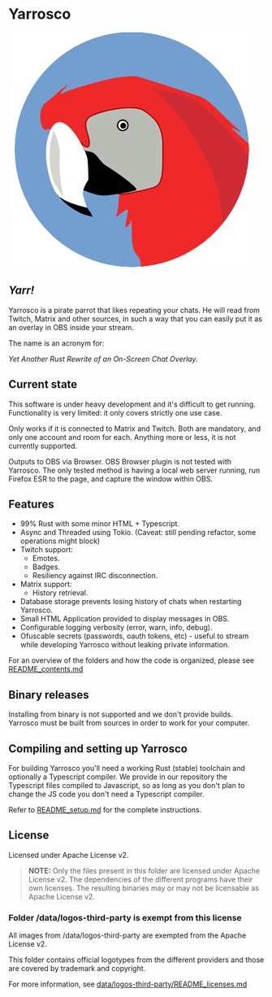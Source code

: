 Yarrosco
============

![Meet Yarrosco](yarrosco_logo.png)

*Yarr!*
-------

Yarrosco is a pirate parrot that likes repeating your chats. He will read from Twitch, Matrix and other sources, in such a way that you can easily put it as an overlay in OBS inside your stream.

The name is an acronym for:

*Yet Another Rust Rewrite of an On-Screen Chat Overlay.*


Current state
--------------

This software is under heavy development and it's difficult to get running.
Functionality is very limited: it only covers strictly one use case.

Only works if it is connected to Matrix and Twitch. Both are
mandatory, and only one account and room for each. Anything more or less, it is
not currently supported.

Outputs to OBS via Browser. OBS Browser plugin is not tested with Yarrosco.
The only tested method is having a local web server running, run Firefox ESR to
the page, and capture the window within OBS.

Features
--------

* 99% Rust with some minor HTML + Typescript.
* Async and Threaded using Tokio. 
  (Caveat: still pending refactor, some operations might block)
* Twitch support:
  * Emotes.
  * Badges.
  * Resiliency against IRC disconnection.
* Matrix support:
  * History retrieval.
* Database storage prevents losing history of chats when restarting Yarrosco.
* Small HTML Application provided to display messages in OBS.
* Configurable logging verbosity (error, warn, info, debug).
* Ofuscable secrets (passwords, oauth tokens, etc) - useful to stream while 
  developing Yarrosco without leaking private information.

For an overview of the folders and how the code is organized, please see 
[README_contents.md](./README_contents.md)

Binary releases
---------------

Installing from binary is not supported and we don't provide builds. Yarrosco
must be built from sources in order to work for your computer.

Compiling and setting up Yarrosco
----------------------------------

For building Yarrosco you'll need a working Rust (stable) toolchain and 
optionally a Typescript compiler. We provide in our repository the Typescript
files compiled to Javascript, so as long as you don't plan to change the JS code
you don't need a Typescript compiler.

Refer to [README_setup.md](./README_setup.md) for the complete instructions.

License
--------

Licensed under Apache License v2.

> **NOTE:** Only the files present in this folder are licensed under Apache License v2.
  The dependencies of the different programs have their own licenses. 
  The resulting binaries may or may not be licensable as Apache License v2.

### Folder /data/logos-third-party is exempt from this license

All images from /data/logos-third-party are exempted from the Apache License v2. 

This folder contains official logotypes from the different providers and those
are covered by trademark and copyright.

For more information, see [data/logos-third-party/README_licenses.md](./data/logos-third-party/README_licenses.md)

